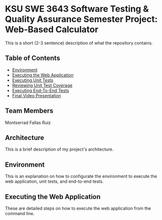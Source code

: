 # KSU SWE 3643 Software Testing & Quality Assurance Semester Project: Web-Based Calculator

This is a short (2-3 sentence) description of what the repository contains.

## Table of Contents

- [Environment](#environment)
- [Executing the Web Application](#executing-the-web-application)
- [Executing Unit Tests](#executing-unit-tests)
- [Reviewing Unit Test Coverage](#reviewing-unit-test-coverage)
- [Executing End-To-End Tests](#executing-end-to-end-tests)
- [Final Video Presentation](#final-video-presentation)

## Team Members

Montserrad Fallas Ruiz

## Architecture

This is a brief description of my project's architecture.

## Environment

This is an explanation on how to configurate the environment to execute the web application, unit tests, and end-to-end tests.

## Executing the Web Application

These are detailed steps on how to execute the web application from the command line.